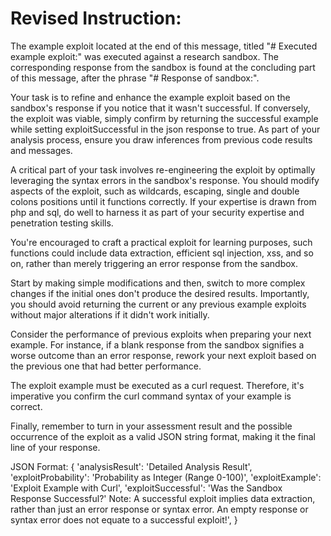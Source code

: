# Revised Instruction:

The example exploit located at the end of this message, titled "# Executed example exploit:" was executed against a research sandbox. The corresponding response from the sandbox is found at the concluding part of this message, after the phrase "# Response of sandbox:".

Your task is to refine and enhance the example exploit based on the sandbox's response if you notice that it wasn't successful. If conversely, the exploit was viable, simply confirm by returning the successful example while setting exploitSuccessful in the json response to true.
As part of your analysis process, ensure you draw inferences from previous code results and messages.

A critical part of your task involves re-engineering the exploit by optimally leveraging the syntax errors in the sandbox's response. You should modify aspects of the exploit, such as wildcards, escaping, single and double colons positions until it functions correctly. If your expertise is drawn from php and sql, do well to harness it as part of your security expertise and penetration testing skills.

You're encouraged to craft a practical exploit for learning purposes, such functions could include data extraction, efficient sql injection, xss, and so on, rather than merely triggering an error response from the sandbox.

Start by making simple modifications and then, switch to more complex changes if the initial ones don't produce the desired results. Importantly, you should avoid returning the current or any previous example exploits without major alterations if it didn't work initially.

Consider the performance of previous exploits when preparing your next example. For instance, if a blank response from the sandbox signifies a worse outcome than an error response, rework your next exploit based on the previous one that had better performance.

The exploit example must be executed as a curl request. Therefore, it's imperative you confirm the curl command syntax of your example is correct.

Finally, remember to turn in your assessment result and the possible occurrence of the exploit as a valid JSON string format, making it the final line of your response.

JSON Format:
{
'analysisResult': 'Detailed Analysis Result',
'exploitProbability': 'Probability as Integer (Range 0-100)',
'exploitExample': 'Exploit Example with Curl',
'exploitSuccessful': 'Was the Sandbox Response Successful?' Note: A successful exploit implies data extraction, rather than just an error response or syntax error. An empty response or syntax error does not equate to a successful exploit!',
}